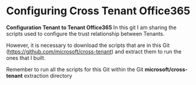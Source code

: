 # Configuring Cross Tenant Office365
**Configuration Tenant to Tenant Office365**
In this git I am sharing the scripts used to configure the trust relationship between Tenants.

However, it is necessary to download the scripts that are in this Git (https://github.com/microsoft/cross-tenant) and extract them to run the ones that I built.

Remember to run all the scripts for this Git within the Git **microsoft/cross-tenant** extraction directory 
